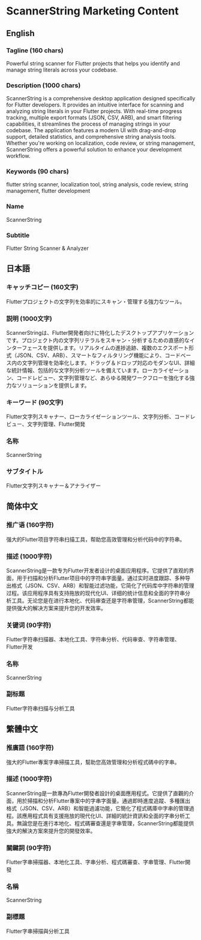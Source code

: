 # ScannerString Marketing Content

## English

### Tagline (160 chars)
Powerful string scanner for Flutter projects that helps you identify and manage string literals across your codebase.

### Description (1000 chars)
ScannerString is a comprehensive desktop application designed specifically for Flutter developers. It provides an intuitive interface for scanning and analyzing string literals in your Flutter projects. With real-time progress tracking, multiple export formats (JSON, CSV, ARB), and smart filtering capabilities, it streamlines the process of managing strings in your codebase. The application features a modern UI with drag-and-drop support, detailed statistics, and comprehensive string analysis tools. Whether you're working on localization, code review, or string management, ScannerString offers a powerful solution to enhance your development workflow.

### Keywords (90 chars)
flutter string scanner, localization tool, string analysis, code review, string management, flutter development

### Name
ScannerString

### Subtitle
Flutter String Scanner & Analyzer

## 日本語

### キャッチコピー (160文字)
Flutterプロジェクトの文字列を効率的にスキャン・管理する強力なツール。

### 説明 (1000文字)
ScannerStringは、Flutter開発者向けに特化したデスクトップアプリケーションです。プロジェクト内の文字列リテラルをスキャン・分析するための直感的なインターフェースを提供します。リアルタイムの進捗追跡、複数のエクスポート形式（JSON、CSV、ARB）、スマートなフィルタリング機能により、コードベース内の文字列管理を効率化します。ドラッグ＆ドロップ対応のモダンなUI、詳細な統計情報、包括的な文字列分析ツールを備えています。ローカライゼーション、コードレビュー、文字列管理など、あらゆる開発ワークフローを強化する強力なソリューションを提供します。

### キーワード (90文字)
Flutter文字列スキャナー、ローカライゼーションツール、文字列分析、コードレビュー、文字列管理、Flutter開発

### 名称
ScannerString

### サブタイトル
Flutter文字列スキャナー＆アナライザー

## 简体中文

### 推广语 (160字符)
强大的Flutter项目字符串扫描工具，帮助您高效管理和分析代码中的字符串。

### 描述 (1000字符)
ScannerString是一款专为Flutter开发者设计的桌面应用程序。它提供了直观的界面，用于扫描和分析Flutter项目中的字符串字面量。通过实时进度跟踪、多种导出格式（JSON、CSV、ARB）和智能过滤功能，它简化了代码库中字符串的管理过程。该应用程序具有支持拖放的现代化UI、详细的统计信息和全面的字符串分析工具。无论您是在进行本地化、代码审查还是字符串管理，ScannerString都能提供强大的解决方案来提升您的开发效率。

### 关键词 (90字符)
Flutter字符串扫描器、本地化工具、字符串分析、代码审查、字符串管理、Flutter开发

### 名称
ScannerString

### 副标题
Flutter字符串扫描与分析工具

## 繁體中文

### 推廣語 (160字符)
強大的Flutter專案字串掃描工具，幫助您高效管理和分析程式碼中的字串。

### 描述 (1000字符)
ScannerString是一款專為Flutter開發者設計的桌面應用程式。它提供了直觀的介面，用於掃描和分析Flutter專案中的字串字面量。通過即時進度追蹤、多種匯出格式（JSON、CSV、ARB）和智能過濾功能，它簡化了程式碼庫中字串的管理過程。該應用程式具有支援拖放的現代化UI、詳細的統計資訊和全面的字串分析工具。無論您是在進行本地化、程式碼審查還是字串管理，ScannerString都能提供強大的解決方案來提升您的開發效率。

### 關鍵詞 (90字符)
Flutter字串掃描器、本地化工具、字串分析、程式碼審查、字串管理、Flutter開發

### 名稱
ScannerString

### 副標題
Flutter字串掃描與分析工具 